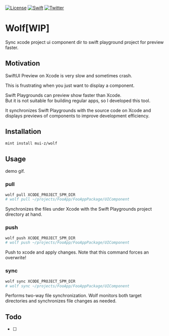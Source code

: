 
[![License](https://img.shields.io/github/license/mui-z/wolf?labelColor=333333)](https://github.com/mui-z/wolf/blob/main/LICENSE)
[![Swift](https://img.shields.io/badge/Swift-FA7343)](https://github.com/apple/swift)
[![Twitter](https://img.shields.io/twitter/url/https/twitter.com/mui_z_.svg?style=social&label=Follow%20%40mui-z)](https://twitter.com/mui_z_)


# Wolf[WIP]

Sync xcode project ui component dir to swift playground project for preview faster.

## Motivation

SwiftUI Preview on Xcode is very slow and sometimes crash.

This is frustrating when you just want to display a component.

Swift Playgrounds can preview show faster than Xcode.  
But it is not suitable for building regular apps, so I developed this tool.

It synchronizes Swift Playgrounds with the source code on Xcode and displays previews of components to improve development efficiency.

## Installation 

```bash
mint install mui-z/wolf
```

## Usage

demo gif.

### pull

```bash
wolf pull XCODE_PROJECT_SPM_DIR
# wolf pull ~/projects/FooApp/FooAppPackage/UIComponent
```

Synchronizes the files under Xcode with the Swift Playgrounds project directory at hand.

### push

```bash
wolf push XCODE_PROJECT_SPM_DIR 
# wolf push ~/projects/FooApp/FooAppPackage/UIComponent
```

Push to xcode and apply changes.
Note that this command forces an overwrite!

### sync

```bash
wolf sync XCODE_PROJECT_SPM_DIR 
# wolf sync ~/projects/FooApp/FooAppPackage/UIComponent
```

Performs two-way file synchronization.
Wolf monitors both target directories and synchronizes file changes as needed.

## Todo

- [ ] 
